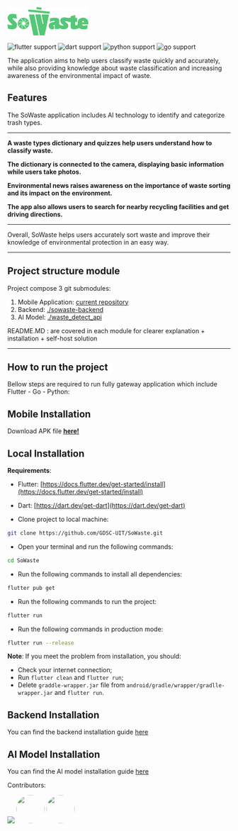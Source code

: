 ![](/assets/logo/logo_full.png)

![flutter support](https://img.shields.io/badge/flutter%20support-%3E%3D%20%203.3.0-skyblue)
![dart support](https://img.shields.io/badge/dart%20support-%3E%3D%20%202.14.0-blue)
![python support](https://img.shields.io/badge/python%20support-%3E%3D%20%203.8.0-yellow)
![go support](https://img.shields.io/badge/go%20support-%3E%3D%20%201.18.0-blue)

The application aims to help users classify waste quickly and accurately, while also providing knowledge about waste classification and increasing awareness of the environmental impact of waste.

## Features

The SoWaste application includes AI technology to identify and categorize trash types.

<hr />

**A waste types dictionary and quizzes help users understand how to classify waste.**

**The dictionary is connected to the camera, displaying basic information while users take photos.**

**Environmental news raises awareness on the importance of waste sorting and its impact on the environment.**

**The app also allows users to search for nearby recycling facilities and get driving directions.**

<hr />
Overall, SoWaste helps users accurately sort waste and improve their knowledge of environmental protection in an easy way.
<hr />

## Project structure module

Project compose 3 git submodules:

1. Mobile Application: [current repository](./)
2. Backend: [./sowaste-backend](https://github.com/GDSC-UIT/sowaste-backend.git)
3. AI Model: [./waste_detect_api](https://github.com/tien02/waste_detect_api.git)

README.MD : are covered in each module for clearer explanation + installation + self-host solution

<hr />

## How to run the project

Bellow steps are required to run fully gateway application which include Flutter - Go - Python:

## Mobile Installation

Download APK file **<ins>[here](https://www.tuankietcoder.tech/file/sowaste.apk)!</ins>**

## Local Installation

**Requirements**:

- Flutter: [https://docs.flutter.dev/get-started/install](https://docs.flutter.dev/get-started/install)
- Dart: [https://dart.dev/get-dart](https://dart.dev/get-dart)

- Clone project to local machine:

```bash
git clone https://github.com/GDSC-UIT/SoWaste.git
```

- Open your terminal and run the following commands:

```bash
cd SoWaste
```

- Run the following commands to install all dependencies:

```bash
flutter pub get
```

- Run the following commands to run the project:

```bash
flutter run
```

- Run the following commands in production mode:

```bash
flutter run --release
```

**Note**: If you meet the problem from installation, you should:

- Check your internet connection;
- Run `flutter clean` and `flutter run`;
- Delete `graddle-wrapper.jar` file from `android/gradle/wrapper/gradlle-wrapper.jar` and `flutter run`.

## Backend Installation

You can find the backend installation guide [here](https://github.com/GDSC-UIT/sowaste-backend/blob/main/README.md)

## AI Model Installation

You can find the AI model installation guide [here](https://github.com/tien02/waste_detect_api/blob/main/README.md#run-on-local)

Contributors:

![](https://contrib.rocks/image?repo=GDSC-UIT/sowaste)
<img src="https://avatars.githubusercontent.com/u/86642101" width="64" height="64" style="border-radius:50%"/>
<img src="https://avatars.githubusercontent.com/u/87572261" width="64" height="64" style="border-radius:50%"/>
